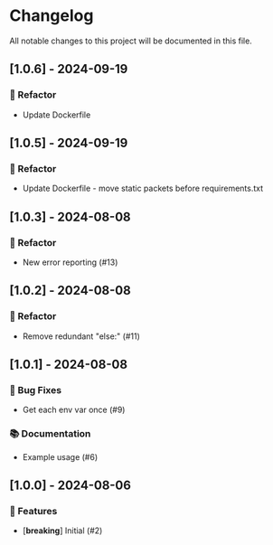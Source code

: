 # Changelog

All notable changes to this project will be documented in this file.

## [1.0.6] - 2024-09-19

### 🚜 Refactor

- Update Dockerfile

## [1.0.5] - 2024-09-19

### 🚜 Refactor

- Update Dockerfile - move static packets before requirements.txt

## [1.0.3] - 2024-08-08

### 🚜 Refactor

- New error reporting (#13)

## [1.0.2] - 2024-08-08

### 🚜 Refactor

- Remove redundant "else:" (#11)

## [1.0.1] - 2024-08-08

### 🐛 Bug Fixes

- Get each env var once (#9)

### 📚 Documentation

- Example usage (#6)

## [1.0.0] - 2024-08-06

### 🚀 Features

- [**breaking**] Initial (#2)

<!-- generated by git-cliff -->
